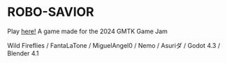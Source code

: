 # ROBO-SAVIOR

Play [here!](https://fantalatone.itch.io/robo-savior) A game made for the 2024 GMTK Game Jam

Wild Fireflies / FantaLaTone / MiguelAngel0 / Nemo / Asuriダ / Godot 4.3 / Blender 4.1
